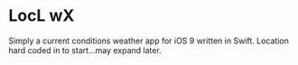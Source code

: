 # LocL wX

Simply a current conditions weather app for iOS 9 written in Swift. Location hard coded in to start...may expand later. 
